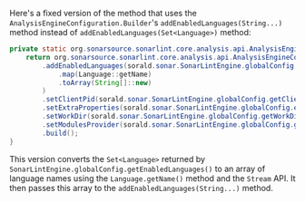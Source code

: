 Here's a fixed version of the method that uses the `AnalysisEngineConfiguration.Builder`'s `addEnabledLanguages(String...)` method instead of `addEnabledLanguages(Set<Language>)` method:
```java
private static org.sonarsource.sonarlint.core.analysis.api.AnalysisEngineConfiguration buildAnalysisEngineConfiguration() {
    return org.sonarsource.sonarlint.core.analysis.api.AnalysisEngineConfiguration.builder()
        .addEnabledLanguages(sorald.sonar.SonarLintEngine.globalConfig.getEnabledLanguages().stream()
            .map(Language::getName)
            .toArray(String[]::new)
        )
        .setClientPid(sorald.sonar.SonarLintEngine.globalConfig.getClientPid())
        .setExtraProperties(sorald.sonar.SonarLintEngine.globalConfig.extraProperties())
        .setWorkDir(sorald.sonar.SonarLintEngine.globalConfig.getWorkDir())
        .setModulesProvider(sorald.sonar.SonarLintEngine.globalConfig.getModulesProvider())
        .build();
}
```
This version converts the `Set<Language>` returned by `SonarLintEngine.globalConfig.getEnabledLanguages()` to an array of language names using the `Language.getName()` method and the `Stream` API. It then passes this array to the `addEnabledLanguages(String...)` method.